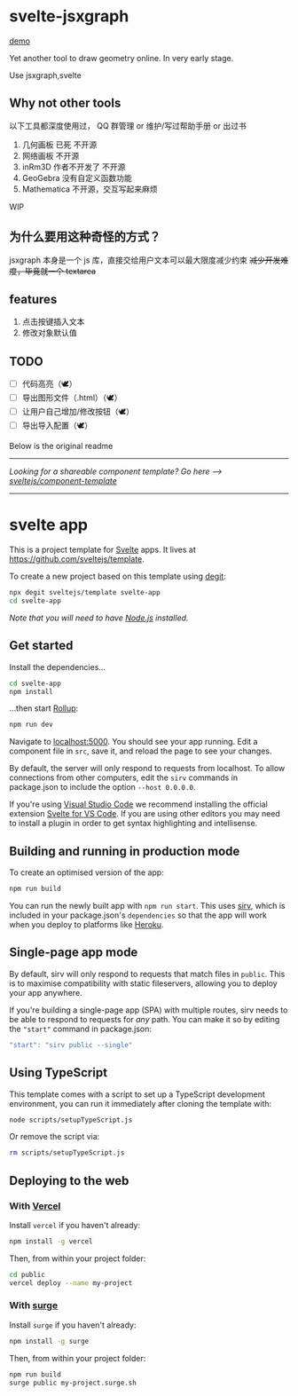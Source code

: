 # svelte-jsxgraph

[demo](https://wuyudi.github.io/svelte-jsxgraph/)

Yet another tool to draw geometry online. In very early stage.

Use jsxgraph,svelte

## Why not other tools

以下工具都深度使用过， QQ 群管理 or 维护/写过帮助手册 or 出过书

1. 几何画板 已死 不开源
2. 网络画板 不开源
3. inRm3D 作者不开发了 不开源
4. GeoGebra 没有自定义函数功能
5. Mathematica 不开源，交互写起来麻烦

WIP

## 为什么要用这种奇怪的方式？

jsxgraph 本身是一个 js 库，直接交给用户文本可以最大限度减少约束 ~~减少开发难度，毕竟就一个 textarea~~

## features

1. 点击按键插入文本
2. 修改对象默认值

## TODO

- [ ] 代码高亮（🕊）
- [ ] 导出图形文件（.html）（🕊）
- [ ] 让用户自己增加/修改按钮（🕊）
- [ ] 导出导入配置（🕊）

Below is the original readme

---

_Looking for a shareable component template? Go here --> [sveltejs/component-template](https://github.com/sveltejs/component-template)_

---

# svelte app

This is a project template for [Svelte](https://svelte.dev) apps. It lives at https://github.com/sveltejs/template.

To create a new project based on this template using [degit](https://github.com/Rich-Harris/degit):

```bash
npx degit sveltejs/template svelte-app
cd svelte-app
```

_Note that you will need to have [Node.js](https://nodejs.org) installed._

## Get started

Install the dependencies...

```bash
cd svelte-app
npm install
```

...then start [Rollup](https://rollupjs.org):

```bash
npm run dev
```

Navigate to [localhost:5000](http://localhost:5000). You should see your app running. Edit a component file in `src`, save it, and reload the page to see your changes.

By default, the server will only respond to requests from localhost. To allow connections from other computers, edit the `sirv` commands in package.json to include the option `--host 0.0.0.0`.

If you're using [Visual Studio Code](https://code.visualstudio.com/) we recommend installing the official extension [Svelte for VS Code](https://marketplace.visualstudio.com/items?itemName=svelte.svelte-vscode). If you are using other editors you may need to install a plugin in order to get syntax highlighting and intellisense.

## Building and running in production mode

To create an optimised version of the app:

```bash
npm run build
```

You can run the newly built app with `npm run start`. This uses [sirv](https://github.com/lukeed/sirv), which is included in your package.json's `dependencies` so that the app will work when you deploy to platforms like [Heroku](https://heroku.com).

## Single-page app mode

By default, sirv will only respond to requests that match files in `public`. This is to maximise compatibility with static fileservers, allowing you to deploy your app anywhere.

If you're building a single-page app (SPA) with multiple routes, sirv needs to be able to respond to requests for _any_ path. You can make it so by editing the `"start"` command in package.json:

```js
"start": "sirv public --single"
```

## Using TypeScript

This template comes with a script to set up a TypeScript development environment, you can run it immediately after cloning the template with:

```bash
node scripts/setupTypeScript.js
```

Or remove the script via:

```bash
rm scripts/setupTypeScript.js
```

## Deploying to the web

### With [Vercel](https://vercel.com)

Install `vercel` if you haven't already:

```bash
npm install -g vercel
```

Then, from within your project folder:

```bash
cd public
vercel deploy --name my-project
```

### With [surge](https://surge.sh/)

Install `surge` if you haven't already:

```bash
npm install -g surge
```

Then, from within your project folder:

```bash
npm run build
surge public my-project.surge.sh
```
